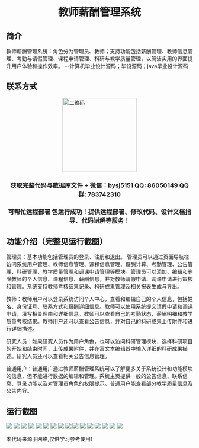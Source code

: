 <p><h1 align="center">教师薪酬管理系统</h1></p>

## 简介
教师薪酬管理系统：角色分为管理员、教师；支持功能包括薪酬管理、教师信息管理、考勤与请假管理、课程申请管理、科研与教学质量管理，以简洁实用的界面提升用户体验和操作效率。    --计算机毕业设计源码；毕设源码；java毕业设计源码


## 联系方式
<img src="https://bs-1329754181.cos.ap-shanghai.myqcloud.com/wx.jpg" alt="二维码" style="display: block; margin: 0 auto;" width="200px">
<p><h3 align="center">获取完整代码与数据库文件 + 微信：bysj5151 QQ: 86050149 QQ群: 783742310</h3></p>
<p><h3 align="center">可帮忙远程部署 包运行成功！提供远程部署、修改代码、设计文档指导、代码讲解等服务！</h3></p>

## 功能介绍（完整见运行截图）
管理员：基本功能包括管理员的登录、注册和退出。 管理员可以通过页面导航栏访问系统用户管理、教师信息管理、课程信息管理、薪酬计算、考勤管理、公告管理、科研管理、教学质量管理和调课申请管理等模块。管理员可以添加、编辑和删除教师的个人信息、课程信息、薪酬信息，并对教师请假申请、调课申请进行审核和管理。系统支持教师考核结果记录、科研成果管理及相关报表生成与导出。

教师：教师用户可以登录系统访问个人中心，查看和编辑自己的个人信息，包括姓名、身份证号、联系方式和薪酬详细信息。教师可以使用系统提交请假申请和调课申请，填写相关理由和详细信息。教师可以查看自己的考勤状态、薪酬明细和教学质量考核结果。教师用户还可以查看公告信息，并对自己的科研成果上传附件和进行详细描述。

研究人员：如果研究人员作为用户角色，也可以访问科研管理模块，选择科研项目的开始和结束时间，上传成果附件，并在富文本编辑器中输入详细的科研成果描述。研究人员还可以查看相关公告信息管理。

普通用户：普通用户通过教师薪酬管理系统可以了解更多关于系统设计和功能模块的信息，但不能进行数据的编辑和管理。系统主页提供一般的公告信息、联系信息、登录功能以及对管理员角色的权限提示。普通用户能查看部分教学质量信息及公告内容。


## 运行截图
![](https://bs-1329754181.cos.ap-shanghai.myqcloud.com/spring/TeacherSalaryManagementSystem/img/001.jpg)
![](https://bs-1329754181.cos.ap-shanghai.myqcloud.com/spring/TeacherSalaryManagementSystem/img/002.jpg)
![](https://bs-1329754181.cos.ap-shanghai.myqcloud.com/spring/TeacherSalaryManagementSystem/img/003.jpg)
![](https://bs-1329754181.cos.ap-shanghai.myqcloud.com/spring/TeacherSalaryManagementSystem/img/004.jpg)
![](https://bs-1329754181.cos.ap-shanghai.myqcloud.com/spring/TeacherSalaryManagementSystem/img/005.jpg)
![](https://bs-1329754181.cos.ap-shanghai.myqcloud.com/spring/TeacherSalaryManagementSystem/img/006.jpg)
![](https://bs-1329754181.cos.ap-shanghai.myqcloud.com/spring/TeacherSalaryManagementSystem/img/007.jpg)
![](https://bs-1329754181.cos.ap-shanghai.myqcloud.com/spring/TeacherSalaryManagementSystem/img/008.jpg)
![](https://bs-1329754181.cos.ap-shanghai.myqcloud.com/spring/TeacherSalaryManagementSystem/img/009.jpg)
![](https://bs-1329754181.cos.ap-shanghai.myqcloud.com/spring/TeacherSalaryManagementSystem/img/010.jpg)
![](https://bs-1329754181.cos.ap-shanghai.myqcloud.com/spring/TeacherSalaryManagementSystem/img/011.jpg)
![](https://bs-1329754181.cos.ap-shanghai.myqcloud.com/spring/TeacherSalaryManagementSystem/img/012.jpg)
![](https://bs-1329754181.cos.ap-shanghai.myqcloud.com/spring/TeacherSalaryManagementSystem/img/013.jpg)
![](https://bs-1329754181.cos.ap-shanghai.myqcloud.com/spring/TeacherSalaryManagementSystem/img/014.jpg)
![](https://bs-1329754181.cos.ap-shanghai.myqcloud.com/spring/TeacherSalaryManagementSystem/img/015.jpg)
![](https://bs-1329754181.cos.ap-shanghai.myqcloud.com/spring/TeacherSalaryManagementSystem/img/016.jpg)

<p>本代码来源于网络,仅供学习参考使用!</p>
